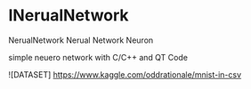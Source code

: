# INerualNetwork
NerualNetwork Nerual  Network Neuron

simple neuero network with C/C++ and QT Code


![DATASET] https://www.kaggle.com/oddrationale/mnist-in-csv

